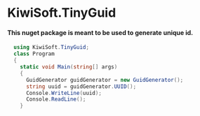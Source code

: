 # KiwiSoft.TinyGuid
#### This nuget package is meant to be used to generate unique id. 
```C#
  using KiwiSoft.TinyGuid;
  class Program
  {
    static void Main(string[] args)
    {
      GuidGenerator guidGenerator = new GuidGenerator();
      string uuid = guidGenerator.UUID();
      Console.WriteLine(uuid);
      Console.ReadLine();
    }
```

